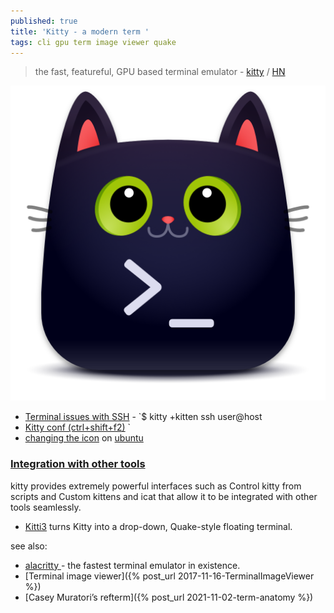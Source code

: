 ```yaml
---
published: true
title: 'Kitty - a modern term '
tags: cli gpu term image viewer quake
---
```

> the fast, featureful, GPU based terminal emulator - [kitty](https://sw.kovidgoyal.net/kitty/#quickstart) / [HN](https://news.ycombinator.com/item?id=24643008)

[![caption](https://github.com/DinkDonk/kitty-icon/raw/main/kitty-dark.png)](https://sw.kovidgoyal.net/kitty/faq/#i-do-not-like-the-kitty-icon)

- [Terminal issues with SSH](https://wiki.archlinux.org/title/Kitty#Terminal_issues_with_SSH) - `$ kitty +kitten ssh user@host
- [Kitty conf (ctrl+shift+f2)](https://sw.kovidgoyal.net/kitty/conf/#opt-kitty.shell)
`
- [changing the icon](https://sw.kovidgoyal.net/kitty/faq/#i-do-not-like-the-kitty-icon) on [ubuntu](https://askubuntu.com/questions/1417373/how-can-i-change-the-name-or-icon-of-an-installed-application)

### [Integration with other tools](https://sw.kovidgoyal.net/kitty/integrations/)
kitty provides extremely powerful interfaces such as Control kitty from scripts and Custom kittens and icat that allow it to be integrated with other tools seamlessly. 

- [Kitti3](https://github.com/LandingEllipse/kitti3) turns Kitty into a drop-down, Quake-style floating terminal.

see also:
- [alacritty ](https://github.com/alacritty/alacritty) - the fastest terminal emulator in existence.
- [Terminal image viewer]({% post_url 2017-11-16-TerminalImageViewer %})
- [Casey Muratori’s refterm]({% post_url 2021-11-02-term-anatomy %})
